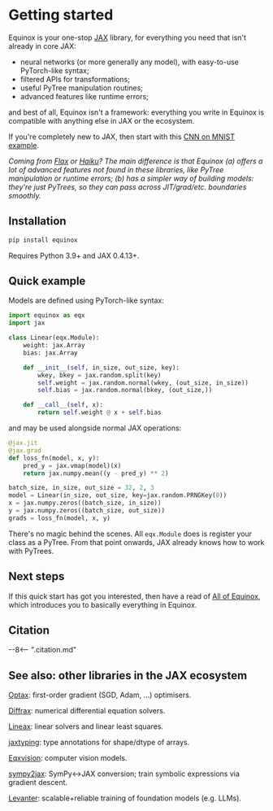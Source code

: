 # Getting started

Equinox is your one-stop [JAX](https://github.com/google/jax) library, for everything you need that isn't already in core JAX:

- neural networks (or more generally any model), with easy-to-use PyTorch-like syntax;
- filtered APIs for transformations;
- useful PyTree manipulation routines;
- advanced features like runtime errors;

and best of all, Equinox isn't a framework: everything you write in Equinox is compatible with anything else in JAX or the ecosystem.

If you're completely new to JAX, then start with this [CNN on MNIST example](https://docs.kidger.site/equinox/examples/mnist/).

_Coming from [Flax](https://github.com/google/flax) or [Haiku](https://github.com/deepmind/haiku)? The main difference is that Equinox (a) offers a lot of advanced features not found in these libraries, like PyTree manipulation or runtime errors; (b) has a simpler way of building models: they're just PyTrees, so they can pass across JIT/grad/etc. boundaries smoothly._

## Installation

```bash
pip install equinox
```

Requires Python 3.9+ and JAX 0.4.13+.

## Quick example

Models are defined using PyTorch-like syntax:

```python
import equinox as eqx
import jax

class Linear(eqx.Module):
    weight: jax.Array
    bias: jax.Array

    def __init__(self, in_size, out_size, key):
        wkey, bkey = jax.random.split(key)
        self.weight = jax.random.normal(wkey, (out_size, in_size))
        self.bias = jax.random.normal(bkey, (out_size,))

    def __call__(self, x):
        return self.weight @ x + self.bias
```

and may be used alongside normal JAX operations:

```python
@jax.jit
@jax.grad
def loss_fn(model, x, y):
    pred_y = jax.vmap(model)(x)
    return jax.numpy.mean((y - pred_y) ** 2)

batch_size, in_size, out_size = 32, 2, 3
model = Linear(in_size, out_size, key=jax.random.PRNGKey(0))
x = jax.numpy.zeros((batch_size, in_size))
y = jax.numpy.zeros((batch_size, out_size))
grads = loss_fn(model, x, y)
```

There's no magic behind the scenes. All `eqx.Module` does is register your class as a PyTree. From that point onwards, JAX already knows how to work with PyTrees.

## Next steps

If this quick start has got you interested, then have a read of [All of Equinox](./all-of-equinox.md), which introduces you to basically everything in Equinox.

## Citation

--8<-- ".citation.md"

## See also: other libraries in the JAX ecosystem

[Optax](https://github.com/deepmind/optax): first-order gradient (SGD, Adam, ...) optimisers.

[Diffrax](https://github.com/patrick-kidger/diffrax): numerical differential equation solvers.

[Lineax](https://github.com/google/lineax): linear solvers and linear least squares.

[jaxtyping](https://github.com/google/jaxtyping): type annotations for shape/dtype of arrays.

[Eqxvision](https://github.com/paganpasta/eqxvision): computer vision models.

[sympy2jax](https://github.com/google/sympy2jax): SymPy<->JAX conversion; train symbolic expressions via gradient descent.

[Levanter](https://github.com/stanford-crfm/levanter): scalable+reliable training of foundation models (e.g. LLMs).
